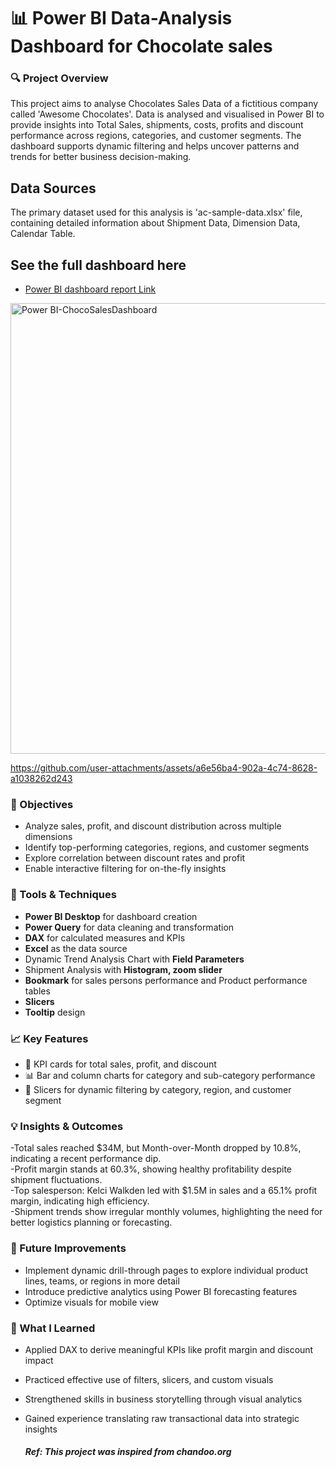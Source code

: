 # 📊  Power BI Data-Analysis Dashboard for Chocolate sales

### 🔍 Project Overview
This project aims to analyse Chocolates Sales Data of a fictitious company called 'Awesome Chocolates'. Data is analysed and visualised in Power BI to provide insights into Total Sales, shipments, costs, profits and discount performance across regions, categories, and customer segments. The dashboard supports dynamic filtering and helps uncover patterns and trends for better business decision-making.

## Data Sources
The primary dataset used for this analysis is 'ac-sample-data.xlsx' file, containing detailed information about Shipment Data, Dimension Data, Calendar Table.

## See the full dashboard here 
- [Power BI dashboard report Link](https://app.powerbi.com/reportEmbed?reportId=24f2ca7a-2c53-4962-8528-7716582411fb&autoAuth=true&ctid=d357daed-2125-4151-a317-783524ea6418)

<img width="721" alt="Power BI-ChocoSalesDashboard" src="https://github.com/user-attachments/assets/15d553f1-0962-4440-aee4-f042c090c441" />

https://github.com/user-attachments/assets/a6e56ba4-902a-4c74-8628-a1038262d243

### 🎯 Objectives
- Analyze sales, profit, and discount distribution across multiple dimensions  <br/>
- Identify top-performing categories, regions, and customer segments   <br/>
- Explore correlation between discount rates and profit  <br/>
- Enable interactive filtering for on-the-fly insights <br/>

### 🧩 Tools & Techniques
- **Power BI Desktop** for dashboard creation  <br/>
- **Power Query** for data cleaning and transformation   <br/>
- **DAX** for calculated measures and KPIs  <br/>
- **Excel** as the data source <br/>
- Dynamic Trend Analysis Chart with **Field Parameters** <br/>
- Shipment Analysis with **Histogram, zoom slider** <br/>
- **Bookmark** for sales persons performance and Product performance tables <br/>
- **Slicers** <br/>
- **Tooltip** design <br/>
  
### 📈 Key Features
- 📌 KPI cards for total sales, profit, and discount   <br/>
- 📊 Bar and column charts for category and sub-category performance    <br/>
- 🧭 Slicers for dynamic filtering by category, region, and customer segment <br/>

### 💡 Insights & Outcomes
-Total sales reached $34M, but Month-over-Month dropped by 10.8%, indicating a recent performance dip. <br/>
-Profit margin stands at 60.3%, showing healthy profitability despite shipment fluctuations. <br/>
-Top salesperson: Kelci Walkden led with $1.5M in sales and a 65.1% profit margin, indicating high efficiency. <br/>
-Shipment trends show irregular monthly volumes, highlighting the need for better logistics planning or forecasting. <br/>

### 🚀 Future Improvements
- Implement dynamic drill-through pages to explore individual product lines, teams, or regions in more detail <br/>
- Introduce predictive analytics using Power BI forecasting features   <br/>
- Optimize visuals for mobile view   <br/>

### 🧠 What I Learned
- Applied DAX to derive meaningful KPIs like profit margin and discount impact   <br/>
- Practiced effective use of filters, slicers, and custom visuals  <br/> 
- Strengthened skills in business storytelling through visual analytics   <br/>
- Gained experience translating raw transactional data into strategic insights <br/>


  ##### Ref: This project was inspired from chandoo.org
